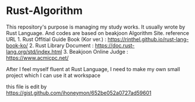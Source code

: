 # Rust-Algorithm

 This repository's purpose is managing my study works. 
     It usually wrote by Rust Language. 
     And codes are based on beakjoon Algorithm Site. 
     reference URL 
     1. Rust Offitial Guide Book (Kor ver.) : https://rinthel.github.io/rust-lang-book-ko/ 
     2. Rust Library Document : https://doc.rust-lang.org/std/index.html 
     3. Beakjoon Online Judge : https://www.acmicpc.net/ 

 After I feel myself fluent at Rust Language, I need to make my own small project which I can use it at workspace

 this file is edit by https://gist.github.com/ihoneymon/652be052a0727ad59601
